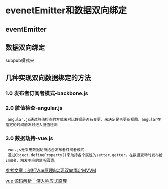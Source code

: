 # evenetEmitter和数据双向绑定

## eventEmitter 


## 数据双向绑定
 subpub模式来

## 几种实现双向数据绑定的方法
### 1.0 发布者订阅者模式-backbone.js

### 2.0 脏值检查-angular.js
     angular.js通过脏值检查的方式来对比数据是否有变更，来决定是否更新视图，angular在指定的时间触发时进入脏值检测
### 3.0 数据劫持-vue.js
     vue.js是采用数据劫持结合发布者订阅者模式
     通过Object.defineProperty()来劫持各个属性的setter,getter，在数据变动时发布给订阅者，触发响应的监听回调。


[参考文章：剖析Vue原理&实现双向绑定MVVM](https://segmentfault.com/a/1190000006599500 "剖析Vue原理&实现双向绑定MVVM") 

[vue 源码解析：深入响应式原理](https://github.com/DDFE/DDFE-blog/issues/7 "vue 源码解析：深入响应式原理")